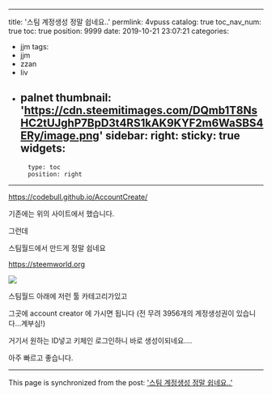 
---
title: '스팀 계정생성 정말 쉽네요..'
permlink: 4vpuss
catalog: true
toc_nav_num: true
toc: true
position: 9999
date: 2019-10-21 23:07:21
categories:
- jjm
tags:
- jjm
- zzan
- liv
- palnet
thumbnail: 'https://cdn.steemitimages.com/DQmb1T8NsHC2tUJghP7BpD3t4RS1kAK9KYF2m6WaSBS4ERy/image.png'
sidebar:
    right:
        sticky: true
widgets:
    -
        type: toc
        position: right
---


https://codebull.github.io/AccountCreate/

기존에는 위의 사이트에서 했습니다.

그런데

스팀월드에서 만드게 정말 쉽네요

https://steemworld.org



![](https://cdn.steemitimages.com/DQmb1T8NsHC2tUJghP7BpD3t4RS1kAK9KYF2m6WaSBS4ERy/image.png)

스팀월드 아래에 저런 툴 카테고리가있고

그곳에 account creator 에 가시면 됩니다
(전 무려 3956개의 계정생성권이 있습니다...계부심!)

거기서 원하는 ID넣고 키체인 로그인하니 바로 생성이되네요....

아주 빠르고 좋습니다.

- - -

This page is synchronized from the post: ['스팀 계정생성 정말 쉽네요..'](https://steemit.com/@virus707/4vpuss)
